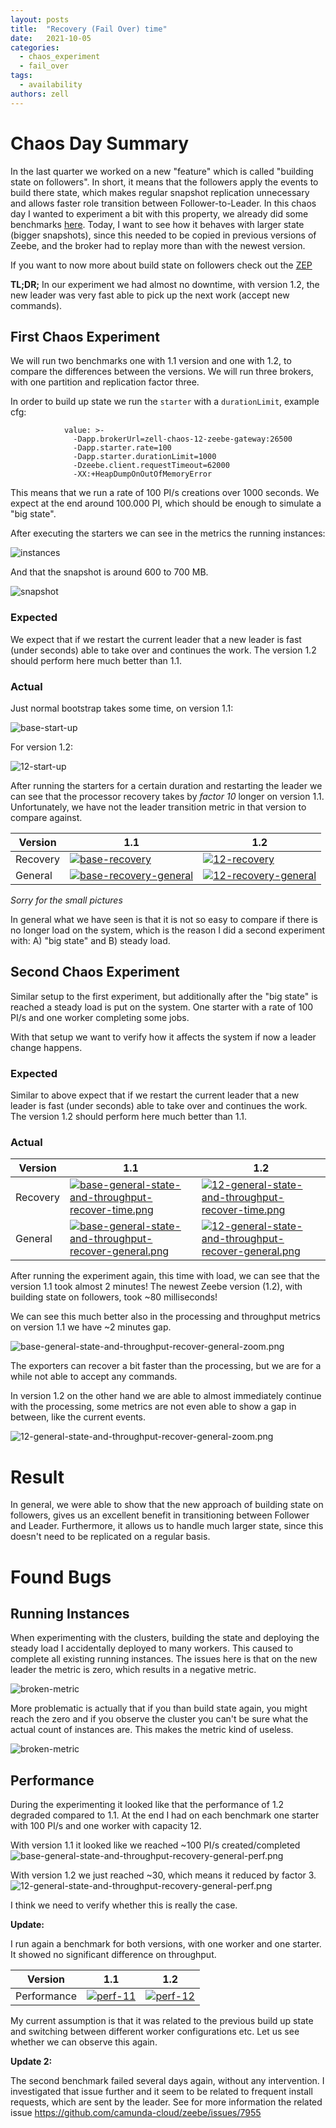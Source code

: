 ```yaml
---
layout: posts
title:  "Recovery (Fail Over) time"
date:   2021-10-05
categories: 
  - chaos_experiment 
  - fail_over
tags:
  - availability
authors: zell
---
```


# Chaos Day Summary

In the last quarter we worked on a new "feature" which is called "building state on followers". In short,
it means that the followers apply the events to build there state, which makes regular snapshot 
replication unnecessary and allows faster role transition between Follower-to-Leader. In this chaos
day I wanted to experiment a bit with this property, we already did some benchmarks [here](https://github.com/camunda-cloud/zeebe/issues/7515).
Today, I want to see how it behaves with larger state (bigger snapshots), since this needed to be
copied in previous versions of Zeebe, and the broker had to replay more than with the newest version.

If you want to now more about build state on followers check out the [ZEP](https://github.com/zeebe-io/enhancements/blob/master/ZEP007-build-state-on-followers.md)

**TL;DR;** In our experiment we had almost no downtime, with version 1.2, the new leader was very fast able to pick up the next work (accept new commands). 

<!--truncate-->

## First Chaos Experiment

We will run two benchmarks one with 1.1 version and one with 1.2, to compare the differences between 
the versions. We will run three brokers, with one partition and replication factor three. 

In order to build up state we run the `starter` with a `durationLimit`, example cfg:

```shell
            value: >-
              -Dapp.brokerUrl=zell-chaos-12-zeebe-gateway:26500
              -Dapp.starter.rate=100
              -Dapp.starter.durationLimit=1000
              -Dzeebe.client.requestTimeout=62000
              -XX:+HeapDumpOnOutOfMemoryError
```

This means that we run a rate of 100 PI/s creations over 1000 seconds. We expect at the end around 
100.000 PI, which should be enough to simulate a "big state". 

After executing the starters we can see in the metrics the running instances:

![instances](instances.png)

And that the snapshot is around 600 to 700 MB.

![snapshot](snapshot.png)

### Expected

We expect that if we restart the current leader that a new leader is fast (under seconds) able to
take over and continues the work. The version 1.2 should perform here much better than 1.1.

### Actual

Just normal bootstrap takes some time, on version 1.1:

![base-start-up](base-start-up.png)

For version 1.2:

![12-start-up](12-start-up.png)

After running the starters for a certain duration and restarting the leader we can see that 
the processor recovery takes by *factor 10* longer on version 1.1. Unfortunately, we have not the
leader transition metric in that version to compare against.

| **Version** | **1.1**  |  **1.2**  |
|---|---|---|
| Recovery  | [![base-recovery](base-recovery.png)](base-recovery.png) | [![12-recovery](12-recovery.png)](12-recovery.png) | 
| General  | [![base-recovery-general](base-recovery-general.png)](base-recovery-general.png)  | [![12-recovery-general](12-recovery-general.png)](12-recovery-general.png)  | 

*Sorry for the small pictures*

In general what we have seen is that it is not so easy to compare if there is no longer load on the
system, which is the reason I did a second experiment with: A) "big state" and B) steady load.

## Second Chaos Experiment

Similar setup to the first experiment, but additionally after the "big state" is reached a steady
load is put on the system. One starter with a rate of 100 PI/s and one worker completing some jobs.

With that setup we want to verify how it affects the system if now a leader change happens.

### Expected

Similar to above expect that if we restart the current leader that a new leader is fast 
(under seconds) able to take over and continues the work. The version 1.2 should perform here much
better than 1.1.

### Actual


| **Version** | **1.1**  |  **1.2**  |
|---|---|---|
| Recovery  | [![base-general-state-and-throughput-recover-time.png](base-general-state-and-throughput-recover-time.png)](base-general-state-and-throughput-recover-time.png) | [![12-general-state-and-throughput-recover-time.png](12-general-state-and-throughput-recovery-time.png)](12-general-state-and-throughput-recovery-time.png) | 
| General  | [![base-general-state-and-throughput-recover-general.png](base-general-state-and-throughput-recover-general.png)](base-general-state-and-throughput-recover-general.png)  | [![12-general-state-and-throughput-recover-general.png](12-general-state-and-throughput-recovery-general.png)](12-general-state-and-throughput-recovery-general.png)  |

After running the experiment again, this time with load, we can see that the version 1.1 took almost
2 minutes! The newest Zeebe version (1.2), with building state on followers, took ~80 milliseconds!

We can see this much better also in the processing and throughput metrics on version 1.1 we have ~2
minutes gap.

![base-general-state-and-throughput-recover-general-zoom.png](base-general-state-and-throughput-recover-general-zoom.png)

The exporters can recover a bit faster than the processing, but we are for a while not able to accept
any commands.

In version 1.2 on the other hand we are able to almost immediately continue with the processing, some
metrics are not even able to show a gap in between, like the current events.

![12-general-state-and-throughput-recover-general-zoom.png](12-general-state-and-throughput-recovery-general-zoom.png)

# Result

In general, we were able to show that the new approach of building state on followers, gives us an
excellent benefit in transitioning between Follower and Leader. Furthermore, it allows us to handle
much larger state, since this doesn't need to be replicated on a regular basis.

# Found Bugs

## Running Instances

When experimenting with the clusters, building the state and deploying the steady load I 
accidentally deployed to many workers. This caused to complete all existing running instances. The 
issues here is that on the new leader the metric is zero, which results in a negative metric. 

![broken-metric](broken-metric.png)

More problematic is actually that if you than build state again, you might reach the zero and if you
observe the cluster you can't be sure what the actual count of instances are. This makes the metric
kind of useless.

![broken-metric](broken-metric-zero.png)

## Performance

During the experimenting it looked like that the performance of 1.2 degraded compared to 1.1. At the
end I had on each benchmark one starter with 100 PI/s and one worker with capacity 12.

With version 1.1 it looked like we reached ~100 PI/s created/completed
![base-general-state-and-throughput-recovery-general-perf.png](base-general-state-and-throughput-recovery-general-perf.png)

With version 1.2 we just reached ~30, which means it reduced by factor 3.
![12-general-state-and-throughput-recovery-general-perf.png](12-general-state-and-throughput-recovery-general-perf.png)

I think we need to verify whether this is really the case.

**Update:**

I run again a benchmark for both versions, with one worker and one starter. It showed no significant 
difference on throughput.

| **Version** | **1.1**  |  **1.2**  |
|---|---|---|
| Performance  | [![perf-11](perf-11.png)](perf-11.png) | [![perf-12](perf-12.png)](perf-12.png) |

My current assumption is that it was related to the previous build up state and switching between 
different worker configurations etc. Let us see whether we can observe this again.

**Update 2:**

The second benchmark failed several days again, without any intervention. I investigated that issue further and it seem to be related to frequent install requests, which are sent by the leader. See for more information the related issue https://github.com/camunda-cloud/zeebe/issues/7955
